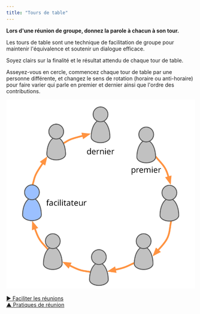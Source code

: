 ```yaml
---
title: "Tours de table"
---
```



**Lors d'une réunion de groupe, donnez la parole à chacun à son tour.**

Les tours de table sont une technique de facilitation de groupe pour maintenir l'équivalence et soutenir un dialogue efficace.

Soyez clairs sur la finalité et le résultat attendu de chaque tour de table.

Asseyez-vous en cercle, commencez chaque tour de table par une personne différente, et changez le sens de rotation (horaire ou anti-horaire) pour faire varier qui parle en premier et dernier ainsi que l'ordre des contributions.

![Tours de table](img/circle/rounds.png)

[&#9654; Faciliter les réunions](facilitate-meetings.html)<br/>[&#9650; Pratiques de réunion](meeting-practices.html)

